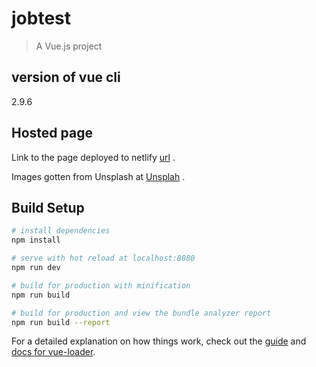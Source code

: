 # jobtest

> A Vue.js project

## version of vue cli
2.9.6

## Hosted page

Link to the page deployed to netlify [url](https://fatimahinnovationtest.netlify.app) .

Images gotten from Unsplash at [Unsplah](https://unsplash.com) .

## Build Setup

``` bash
# install dependencies
npm install

# serve with hot reload at localhost:8080
npm run dev

# build for production with minification
npm run build

# build for production and view the bundle analyzer report
npm run build --report
```

For a detailed explanation on how things work, check out the [guide](http://vuejs-templates.github.io/webpack/) and [docs for vue-loader](http://vuejs.github.io/vue-loader).
